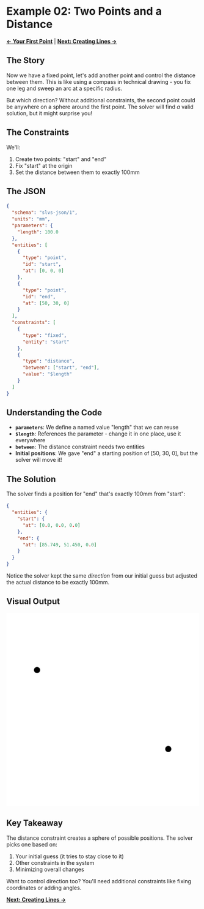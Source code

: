 # Example 02: Two Points and a Distance

**[← Your First Point](01_first_point.md)** | **[Next: Creating Lines →](03_lines_and_length.md)**

## The Story

Now we have a fixed point, let's add another point and control the distance between them. This is like using a compass in technical drawing - you fix one leg and sweep an arc at a specific radius.

But which direction? Without additional constraints, the second point could be anywhere on a sphere around the first point. The solver will find *a* valid solution, but it might surprise you!

## The Constraints

We'll:
1. Create two points: "start" and "end"
2. Fix "start" at the origin
3. Set the distance between them to exactly 100mm

## The JSON

```json
{
  "schema": "slvs-json/1",
  "units": "mm",
  "parameters": {
    "length": 100.0
  },
  "entities": [
    {
      "type": "point",
      "id": "start",
      "at": [0, 0, 0]
    },
    {
      "type": "point", 
      "id": "end",
      "at": [50, 30, 0]
    }
  ],
  "constraints": [
    {
      "type": "fixed",
      "entity": "start"
    },
    {
      "type": "distance",
      "between": ["start", "end"],
      "value": "$length"
    }
  ]
}
```

## Understanding the Code

- **`parameters`**: We define a named value "length" that we can reuse
- **`$length`**: References the parameter - change it in one place, use it everywhere
- **`between`**: The distance constraint needs two entities
- **Initial positions**: We gave "end" a starting position of [50, 30, 0], but the solver will move it!

## The Solution

The solver finds a position for "end" that's exactly 100mm from "start":

```json
{
  "entities": {
    "start": {
      "at": [0.0, 0.0, 0.0]
    },
    "end": {
      "at": [85.749, 51.450, 0.0]
    }
  }
}
```

Notice the solver kept the same *direction* from our initial guess but adjusted the actual distance to be exactly 100mm.

## Visual Output

![Distance Constraint](02_distance_constraint.svg)

## Key Takeaway

The distance constraint creates a sphere of possible positions. The solver picks one based on:
1. Your initial guess (it tries to stay close to it)
2. Other constraints in the system
3. Minimizing overall changes

Want to control direction too? You'll need additional constraints like fixing coordinates or adding angles.

**[Next: Creating Lines →](03_lines_and_length.md)**